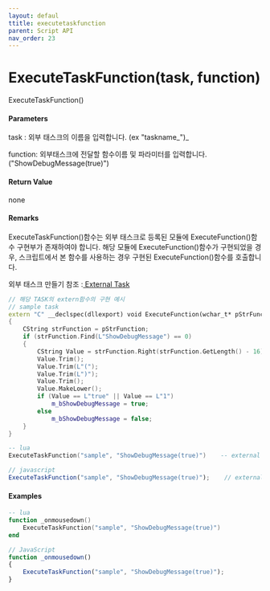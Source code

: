 ```yaml
---
layout: defaul
ttitle: executetaskfunction
parent: Script API
nav_order: 23
---
```

# ExecuteTaskFunction\(task, function\)

ExecuteTaskFunction\(\)

#### Parameters

task : 외부 태스크의 이름을 입력합니다. \(ex "taskname_"\)_

function: 외부태스크에 전달할 함수이름 및 파라미터를 입력합니다. \("ShowDebugMessage\(true\)"\)

#### Return Value

none

#### Remarks

ExecuteTaskFunction\(\)함수는 외부 태스크로 등록된 모듈에 ExecuteFunction\(\)함수 구현부가 존재하여야 합니다. 해당 모듈에 ExecuteFunction\(\)함수가 구현되었을 경우, 스크립트에서 본 함수를 사용하는 경우 구현된 ExecuteFunction\(\)함수를 호출합니다.

외부 태스크 만들기 참조 :[ External Task](/external-task.html)

```cpp
// 해당 TASK의 extern함수의 구현 예시
// sample task
extern "C" __declspec(dllexport) void ExecuteFunction(wchar_t* pStrFunction)
{
	CString strFunction = pStrFunction;
	if (strFunction.Find(L"ShowDebugMessage") == 0)
	{
		CString Value = strFunction.Right(strFunction.GetLength() - 16);
		Value.Trim();
		Value.Trim(L"(");
		Value.Trim(L")");
		Value.Trim();
		Value.MakeLower();
		if (Value == L"true" || Value == L"1")
			m_bShowDebugMessage = true;
		else
			m_bShowDebugMessage = false;
	}
}
```

```lua
-- lua
ExecuteTaskFunction("sample", "ShowDebugMessage(true)")    -- external function call
```

```js
// javascript
ExecuteTaskFunction("sample", "ShowDebugMessage(true)");    // external function call
```

#### 

#### Examples

```lua
-- lua
function _onmousedown()
    ExecuteTaskFunction("sample", "ShowDebugMessage(true)")
end
```

```js
// JavaScript
function _onmousedown()
{    
    ExecuteTaskFunction("sample", "ShowDebugMessage(true)");  
}
```



